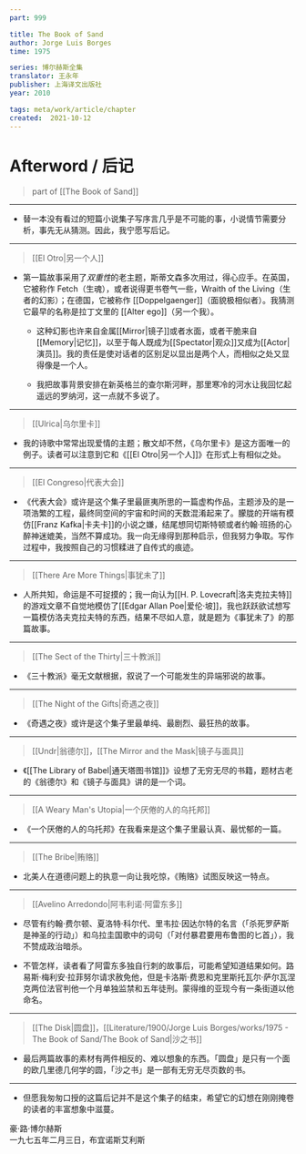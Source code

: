 ```yaml
---
part: 999

title: The Book of Sand
author: Jorge Luis Borges
time: 1975

series: 博尔赫斯全集
translator: 王永年
publisher: 上海译文出版社
year: 2010

tags: meta/work/article/chapter
created:  2021-10-12
---
```


# Afterword / 后记
> part of [[The Book of Sand]]

---

- <p>替一本没有看过的短篇小说集子写序言几乎是不可能的事，小说情节需要分析，事先无从猜测。因此，我宁愿写后记。</p>

---

> [[El Otro|另一个人]]

- 第一篇故事采用了*双重性*的老主题，斯蒂文森多次用过，得心应手。在英国，它被称作 Fetch（生魂），或者说得更书卷气一些，Wraith of the Living（生者的幻影）；在德国，它被称作 [[Doppelgaenger]]（面貌极相似者）。我猜测它最早的名称是拉丁文里的 [[Alter ego]]（另一个我）。

	- 这种幻影也许来自金属[[Mirror|镜子]]或者水面，或者干脆来自[[Memory|记忆]]，以至于每人既成为[[Spectator|观众]]又成为[[Actor|演员]]。我的责任是使对话者的区别足以显出是两个人，而相似之处又显得像是一个人。

	- 我把故事背景安排在新英格兰的查尔斯河畔，那里寒冷的河水让我回忆起遥远的罗纳河，这一点就不多说了。

---

> [[Ulrica|乌尔里卡]]

- 我的诗歌中常常出现爱情的主题；散文却不然，《乌尔里卡》是这方面唯一的例子。读者可以注意到它和《[[El Otro|另一个人]]》在形式上有相似之处。

---

> [[El Congreso|代表大会]]

- 《代表大会》或许是这个集子里最匪夷所思的一篇虚构作品，主题涉及的是一项浩繁的工程，最终同空间的宇宙和时间的天数混淆起来了。朦胧的开端有模仿[[Franz Kafka|卡夫卡]]的小说之嫌，结尾想同切斯特顿或者约翰·班扬的心醉神迷媲美，当然不算成功。我一向无缘得到那种启示，但我努力争取。写作过程中，我按照自己的习惯糅进了自传式的痕迹。

---

> [[There Are More Things|事犹未了]]

- 人所共知，命运是不可捉摸的；我一向认为[[H. P. Lovecraft|洛夫克拉夫特]]的游戏文章不自觉地模仿了[[Edgar Allan Poe|爱伦·坡]]，我也跃跃欲试想写一篇模仿洛夫克拉夫特的东西，结果不尽如人意，就是题为《事犹未了》的那篇故事。

---

> [[The Sect of the Thirty|三十教派]]

- 《三十教派》毫无文献根据，叙说了一个可能发生的异端邪说的故事。

---

> [[The Night of the Gifts|奇遇之夜]]

- 《奇遇之夜》或许是这个集子里最单纯、最剧烈、最狂热的故事。

---

> [[Undr|翁德尔]]，[[The Mirror and the Mask|镜子与面具]]

- 《[[The Library of Babel|通天塔图书馆]]》设想了无穷无尽的书籍，题材古老的《翁德尔》和《镜子与面具》讲的是一个词。

---

> [[A Weary Man's Utopia|一个厌倦的人的乌托邦]]

- 《一个厌倦的人的乌托邦》在我看来是这个集子里最认真、最忧郁的一篇。

---

> [[The Bribe|贿赂]]

- 北美人在道德问题上的执意一向让我吃惊，《贿赂》试图反映这一特点。

---

> [[Avelino Arredondo|阿韦利诺·阿雷东多]]

- 尽管有约翰·费尔顿、夏洛特·科尔代、里韦拉·因达尔特的名言（「杀死罗萨斯是神圣的行动」）和乌拉圭国歌中的词句（「对付暴君要用布鲁图的匕首」），我不赞成政治暗杀。

- 不管怎样，读者看了阿雷东多独自行刺的故事后，可能希望知道结果如何。路易斯·梅利安·拉菲努尔请求赦免他，但是卡洛斯·费恩和克里斯托瓦尔·萨尔瓦涅克两位法官判他一个月单独监禁和五年徒刑。蒙得维的亚现今有一条街道以他命名。

---

> [[The Disk|圆盘]]，[[Literature/1900/Jorge Luis Borges/works/1975 - The Book of Sand/The Book of Sand|沙之书]]

- 最后两篇故事的素材有两件相反的、难以想象的东西。「圆盘」是只有一个面的欧几里德几何学的圆，「沙之书」是一部有无穷无尽页数的书。

---

- 但愿我匆匆口授的这篇后记并不是这个集子的结束，希望它的幻想在刚刚掩卷的读者的丰富想象中滋蔓。

<p class="close">
	豪·路·博尔赫斯<br>
	一九七五年二月三日，布宜诺斯艾利斯
</p>
